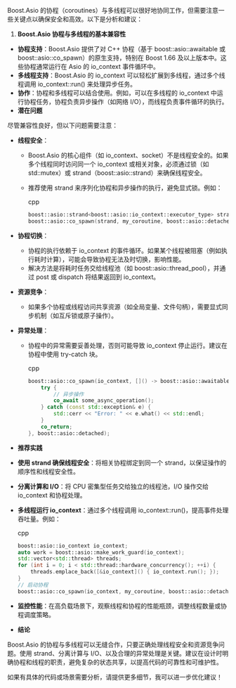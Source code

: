 Boost.Asio 的协程（coroutines）与多线程可以很好地协同工作，但需要注意一些关键点以确保安全和高效。以下是分析和建议：

1. **Boost.Asio 协程与多线程的基本兼容性**

- **协程支持**：Boost.Asio 提供了对 C++ 协程（基于 boost::asio::awaitable 或 boost::asio::co_spawn）的原生支持，特别在 Boost 1.66 及以上版本中。这些协程通常运行在 Asio 的 io_context 事件循环中。
- **多线程支持**：Boost.Asio 的 io_context 可以轻松扩展到多线程，通过多个线程调用 io_context::run() 来处理异步任务。
- **协作**：协程和多线程可以结合使用。例如，可以在多线程的 io_context 中运行协程任务，协程负责异步操作（如网络 I/O），而线程负责事件循环的执行。
- **潜在问题**

尽管兼容性良好，但以下问题需要注意：

- **线程安全**：

  - Boost.Asio 的核心组件（如 io_context、socket）不是线程安全的。如果多个线程同时访问同一个 io_context 或相关对象，必须通过锁（如 std::mutex）或 strand（boost::asio::strand）来确保线程安全。

  - 推荐使用 strand 来序列化协程和异步操作的执行，避免显式锁。例如：

    cpp

    ```cpp
    boost::asio::strand<boost::asio::io_context::executor_type> strand(io_context.get_executor());
    boost::asio::co_spawn(strand, my_coroutine, boost::asio::detached);
    ```

- **协程切换**：

  - 协程的执行依赖于 io_context 的事件循环。如果某个线程被阻塞（例如执行耗时计算），可能会导致协程无法及时切换，影响性能。
  - 解决方法是将耗时任务交给线程池（如 boost::asio::thread_pool），并通过 post 或 dispatch 将结果返回到 io_context。

- **资源竞争**：

  - 如果多个协程或线程访问共享资源（如全局变量、文件句柄），需要显式同步机制（如互斥锁或原子操作）。

- **异常处理**：

  - 协程中的异常需要妥善处理，否则可能导致 io_context 停止运行。建议在协程中使用 try-catch 块。

    cpp

    ```cpp
    boost::asio::co_spawn(io_context, []() -> boost::asio::awaitable<void> {
        try {
            // 异步操作
            co_await some_async_operation();
        } catch (const std::exception& e) {
            std::cerr << "Error: " << e.what() << std::endl;
        }
        co_return;
    }, boost::asio::detached);
    ```

- **推荐实践**

- **使用 strand 确保线程安全**：将相关协程绑定到同一个 strand，以保证操作的顺序性和线程安全性。

- **分离计算和 I/O**：将 CPU 密集型任务交给独立的线程池，I/O 操作交给 io_context 和协程处理。

- **多线程运行 io_context**：通过多个线程调用 io_context::run()，提高事件处理吞吐量。例如：

  cpp

  ```cpp
  boost::asio::io_context io_context;
  auto work = boost::asio::make_work_guard(io_context);
  std::vector<std::thread> threads;
  for (int i = 0; i < std::thread::hardware_concurrency(); ++i) {
      threads.emplace_back([&io_context]() { io_context.run(); });
  }
  // 启动协程
  boost::asio::co_spawn(io_context, my_coroutine, boost::asio::detached);
  ```

- **监控性能**：在高负载场景下，观察线程和协程的性能瓶颈，调整线程数量或协程调度策略。

- **结论**

Boost.Asio 的协程与多线程可以无缝合作，只要正确处理线程安全和资源竞争问题。使用 strand、分离计算与 I/O、以及合理的异常处理是关键。建议在设计时明确协程和线程的职责，避免复杂的状态共享，以提高代码的可靠性和可维护性。

如果有具体的代码或场景需要分析，请提供更多细节，我可以进一步优化建议！